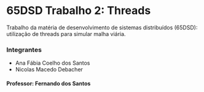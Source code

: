 # 65DSD Trabalho 2: Threads

Trabalho da matéria de desenvolvimento de sistemas distribuídos (65DSD):
utilização de threads para simular malha viária.

### Integrantes
* Ana Fábia Coelho dos Santos
* Nicolas Macedo Debacher

#### Professor: Fernando dos Santos

